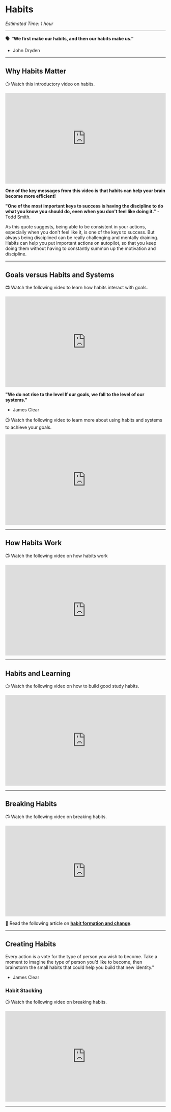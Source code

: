 # Habits

*Estimated Time: 1 hour*

---

<aside>


🗣 **“We first make our habits, and then our habits make us.”**
- John Dryden

</aside>

---

## Why Habits Matter

<aside>


📺 Watch this introductory video on habits.

</aside>

<div style="position: relative; padding-bottom: 56.25%; height: 0;"><iframe src="https://www.youtube.com/embed/lJL_U-SPv3A" title="YouTube video player"title="YouTube video player" frameborder="0" allow="accelerometer; autoplay; clipboard-write; encrypted-media; gyroscope; picture-in-picture" allowfullscreen style="position: absolute; top: 0; left: 0; width: 100%; height: 100%;"></iframe></div>

**One of the key messages from this video is that habits can help your brain become more efficient!**

<aside>
  
**"One of the most important keys to success is having the discipline to do what you know you should do, even when you don't feel like doing it."** 
-Todd Smith.

</aside>

As this quote suggests, being able to be consistent in your actions, especially when you don't feel like it, is one of the keys to success. But always being disciplined can be really challenging and mentally draining. Habits can help you put important actions on autopilot, so that you keep doing them without having to constantly summon up the motivation and discipline.

---

## Goals versus Habits and Systems

<aside>


📺 Watch the following video to learn how habits interact with goals.

</aside>

<div style="position: relative; padding-bottom: 56.25%; height: 0;"><iframe src="https://www.youtube.com/embed/v32ZtHUEqYQ"  title="YouTube video player" frameborder="0" allow="accelerometer; autoplay; clipboard-write; encrypted-media; gyroscope; picture-in-picture" allowfullscreen style="position: absolute; top: 0; left: 0; width: 100%; height: 100%;"></iframe></div>

<aside>
  
**"We do not rise to the level lf our goals, we fall to the level of our systems."** 
- James Clear

</aside>

<aside>


📺 Watch the following video to learn more about using habits and systems to achieve your goals.

</aside>

<div style="position: relative; padding-bottom: 56.25%; height: 0;"><iframe src="https://www.youtube.com/embed/QXd6jeDElWM" title="YouTube video player" frameborder="0" allow="accelerometer; autoplay; clipboard-write; encrypted-media; gyroscope; picture-in-picture" allowfullscreen style="position: absolute; top: 0; left: 0; width: 100%; height: 100%;"></iframe></div>


---

## How Habits Work


<aside>


📺 Watch the following video on how habits work

</aside>

<div style="position: relative; padding-bottom: 56.25%; height: 0;"><iframe src="https://www.youtube.com/embed/W1eYrhGeffc"  title="YouTube video player" frameborder="0" allow="accelerometer; autoplay; clipboard-write; encrypted-media; gyroscope; picture-in-picture" allowfullscreen style="position: absolute; top: 0; left: 0; width: 100%; height: 100%;"></iframe></div>



---

## Habits and Learning

<aside>

📺 Watch the following video on how to build good study habits.

</aside>

<div style="position: relative; padding-bottom: 56.25%; height: 0;"><iframe src="https://www.youtube.com/embed/BY4vl0UVkT0" title="YouTube video player" frameborder="0" allow="accelerometer; autoplay; clipboard-write; encrypted-media; gyroscope; picture-in-picture" allowfullscreen style="position: absolute; top: 0; left: 0; width: 100%; height: 100%;"></iframe></div>


---

## Breaking Habits

<aside>


📺 Watch the following video on breaking habits.

</aside>


<div style="position: relative; padding-bottom: 56.25%; height: 0;"><iframe src="https://www.youtube.com/embed/Ogc8JUn-F5I" title="YouTube video player" frameborder="0" allow="accelerometer; autoplay; clipboard-write; encrypted-media; gyroscope; picture-in-picture" allowfullscreen style="position: absolute; top: 0; left: 0; width: 100%; height: 100%;"></iframe></div>

<aside>

📖 Read the following article on [**habit formation and change**](https://dornsife.usc.edu/assets/sites/545/docs/Carden.Wood.2018.pdf).

</aside>

---

## Creating Habits

<aside>
  
Every action is a vote for the type of person you wish to become. Take a moment to imagine the type of person you’d like to become, then brainstorm the small habits that could help you build that new identity."
- James Clear

</aside>


### Habit Stacking

<aside>

📺 Watch the following video on breaking habits.

</aside>


<div style="position: relative; padding-bottom: 56.25%; height: 0;"><iframe src="https://www.youtube.com/embed/zjBhC4C-9KU" title="YouTube video player" frameborder="0" allow="accelerometer; autoplay; clipboard-write; encrypted-media; gyroscope; picture-in-picture" allowfullscreen style="position: absolute; top: 0; left: 0; width: 100%; height: 100%;"></iframe></div>

---
